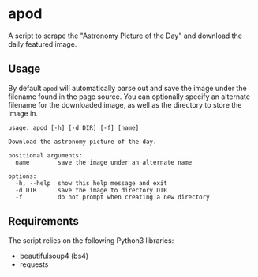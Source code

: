 # apod
A script to scrape the "Astronomy Picture of the Day" and download the daily
featured image.

## Usage
By default `apod` will automatically parse out and save the image under the
filename found in the page source. You can optionally specify an alternate
filename for the downloaded image, as well as the directory to store the image
in.

```
usage: apod [-h] [-d DIR] [-f] [name]

Download the astronomy picture of the day.

positional arguments:
  name        save the image under an alternate name

options:
  -h, --help  show this help message and exit
  -d DIR      save the image to directory DIR
  -f          do not prompt when creating a new directory
```

## Requirements
The script relies on the following Python3 libraries:
- beautifulsoup4 (bs4)
- requests
